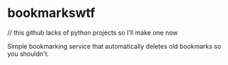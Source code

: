 # bookmarkswtf

// this github lacks of python projects so I'll make one now

Simple bookmarking service that automatically deletes old bookmarks so you shouldn't.
